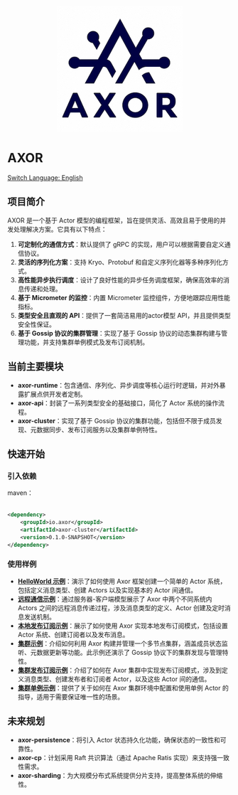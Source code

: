 <div align="center">
<img alt="icon.png" src="docs/images/icon.png"/>
</div>

# AXOR
[Switch Language: English](README-en.md)

## 项目简介

AXOR 是一个基于 Actor 模型的编程框架，旨在提供灵活、高效且易于使用的并发处理解决方案。它具有以下特点：

1. **可定制化的通信方式**：默认提供了 gRPC 的实现，用户可以根据需要自定义通信协议。
2. **灵活的序列化方案**：支持 Kryo、Protobuf 和自定义序列化器等多种序列化方式。
3. **高性能异步执行调度**：设计了良好性能的异步任务调度框架，确保高效率的消息传递和处理。
4. **基于 Micrometer 的监控**：内置 Micrometer 监控组件，方便地跟踪应用性能指标。
5. **类型安全且直观的 API**：提供了一套简洁易用的actor模型 API，并且提供类型安全性保证。
6. **基于 Gossip 协议的集群管理**：实现了基于 Gossip 协议的动态集群构建与管理功能，并支持集群单例模式及发布订阅机制。

## 当前主要模块

- **axor-runtime**：包含通信、序列化、异步调度等核心运行时逻辑，并对外暴露扩展点供开发者定制。
- **axor-api**：封装了一系列类型安全的基础接口，简化了 Actor 系统的操作流程。
- **axor-cluster**：实现了基于 Gossip 协议的集群功能，包括但不限于成员发现、元数据同步、发布订阅服务以及集群单例特性。

## 快速开始

### 引入依赖

maven：

```xml

<dependency>
    <groupId>io.axor</groupId>
    <artifactId>axor-cluster</artifactId>
    <version>0.1.0-SNAPSHOT</version>
</dependency>
```

### 使用样例

- [**HelloWorld 示例**](docs/example/helloworld.md)：演示了如何使用 Axor 框架创建一个简单的 Actor
  系统，包括定义消息类型、创建 Actors 以及实现基本的 Actor 间通信。
- [**远程通信示例**](docs/example/remote_contact.md)：通过服务器-客户端模型展示了 Axor 中两个不同系统内
  Actors 之间的远程消息传递过程，涉及消息类型的定义、Actor 创建及定时消息发送机制。
- [**本地发布订阅示例**](docs/example/local_pubsub.md)：展示了如何使用 Axor 实现本地发布订阅模式，包括设置
  Actor 系统、创建订阅者以及发布消息。
- [**集群示例**](docs/example/cluster_simple.md)：介绍如何利用 Axor
  构建并管理一个多节点集群，涵盖成员状态监听、元数据更新等功能。此示例还演示了 Gossip 协议下的集群发现与管理特性。
- [**集群发布订阅示例**](docs/example/cluster_pubsub.md)：介绍了如何在 Axor
  集群中实现发布订阅模式，涉及到定义消息类型、创建发布者和订阅者 Actor，以及这些 Actor 间的通信。
- [**集群单例示例**](docs/example/cluster_singleton.md)：提供了关于如何在 Axor 集群环境中配置和使用单例
  Actor 的指导，适用于需要保证唯一性的场景。

## 未来规划

- **axor-persistence**：将引入 Actor 状态持久化功能，确保状态的一致性和可靠性。
- **axor-cp**：计划采用 Raft 共识算法（通过 Apache Ratis 实现）来支持强一致性需求。
- **axor-sharding**：为大规模分布式系统提供分片支持，提高整体系统的伸缩性。
